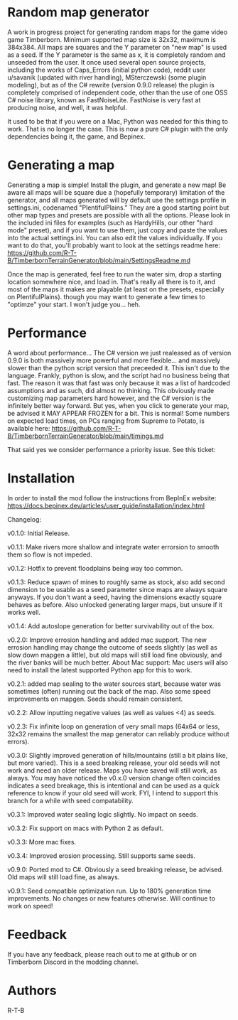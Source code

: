 
# Random map generator

A work in progress project for generating random maps for the game video game Timberborn.  Minimum supported map size is 32x32, maximum is 384x384.  All maps are squares and the Y parameter on "new map" is used as a seed.  If the Y parameter is the same as x, it is completely random and unseeded from the user.
It once used several open source projects, including the works of Caps_Errors (initial python code), reddit user u/savanik (updated with river handling), MSterczewski (some plugin modeling), but as of the C# rewrite (version 0.9.0 release) the plugin is completely comprised of independent code, other than the use of one OSS C# noise library, known as FastNoiseLite.  FastNoise is very fast at producing noise, and well, it was helpful.

It used to be that if you were on a Mac, Python was needed for this thing to work.  That is no longer the case.  This is now a pure C# plugin with the only dependencies being it, the game, and Bepinex.

# Generating a map
Generating a map is simple!  Install the plugin, and generate a new map!  Be aware all maps will be square due a (hopefully temporary) limitation of the generator, and all maps generated will by default use the settings profile in settings.ini, codenamed "PlentifulPlains."  They are a good starting point but other map types and presets are possible with all the options.  Please look in the included ini files for examples (such as HardyHills, our other "hard mode" preset), and if you want to use them, just copy and paste the values into the actual settings.ini.  You can also edit the values individually.  If you want to do that, you'll probably want to look at the settings readme here: https://github.com/R-T-B/TimberbornTerrainGenerator/blob/main/SettingsReadme.md

Once the map is generated, feel free to run the water sim, drop a starting location somewhere nice, and load in.  That's really all there is to it, and most of the maps it makes are playable (at least on the presets, especially on PlentifulPlains). though you may want to generate a few times to "optimze" your start.  I won't judge you... heh.

# Performance
A word about performance...  The C# version we just realeased as of version 0.9.0 is both massively more powerful and more flexible...  and massively slower than the python script version that preceeded it.  This isn't due to the language.  Frankly, python is slow, and the script had no business being that fast.  The reason it was that fast was only because it was a list of hardcoded assumptions and as such, did almost no thinking.  This obviously made customizing map parameters hard however, and the C# version is the infinitely better way forward.  But yes, when you click to generate your map, be advised it MAY APPEAR FROZEN for a bit.  This is normal!  Some numbers on expected load times, on PCs ranging from Supreme to Potato, is available here: https://github.com/R-T-B/TimberbornTerrainGenerator/blob/main/timings.md

That said yes we consider performance a priority issue.  See this ticket:

# Installation
In order to install the mod follow the instructions from BepInEx website:
https://docs.bepinex.dev/articles/user_guide/installation/index.html

Changelog:

v0.1.0: Initial Release.

v0.1.1: Make rivers more shallow and integrate water errorsion to smooth them so flow is not impeded.

v0.1.2: Hotfix to prevent floodplains being way too common.

v0.1.3: Reduce spawn of mines to roughly same as stock, also add second dimension to be usable as a seed parameter since maps are always square anyways.  If you don't want a seed, having the dimensions exactly square behaves as before.  Also unlocked generating larger maps, but unsure if it works well.

v0.1.4: Add autoslope generation for better survivability out of the box.

v0.2.0: Improve errosion handling and added mac support.  The new errosion handling may change the outcome of seeds slightly (as well as slow down mapgen a little), but old maps will still load fine obviously, and the river banks will be much better.  About Mac support:  Mac users will also need to install the latest supported Python app for this to work.

v0.2.1: added map sealing to the water sources start, because water was sometimes (often) running out the back of the map.  Also some speed improvements on mapgen.  Seeds should remain consistent.

v0.2.2: Allow inputting negative values (as well as values <4) as seeds.

v0.2.3: Fix infinite loop on generation of very small maps (64x64 or less, 32x32 remains the smallest the map generator can reliably produce without errors).

v0.3.0: Slightly improved generation of hills/mountains (still a bit plains like, but more varied).  This is a seed breaking release, your old seeds will not work and need an older release.  Maps you have saved will still work, as always. You may have noticed the v0.x.0 version change often coincides indicates a seed breakage, this is intentional and can be used as a quick reference to know if your old seed will work.  FYI, I intend to support this branch for a while with seed compatability.
    
v0.3.1: Improved water sealing logic slightly.  No impact on seeds.

v0.3.2: Fix support on macs with Python 2 as default.

v0.3.3: More mac fixes.

v0.3.4: Improved erosion processing. Still supports same seeds.

v0.9.0: Ported mod to C#.  Obviously a seed breaking release, be advised.  Old maps will still load fine, as always.

v0.9.1: Seed compatible optimization run.  Up to 180% generation time improvements.  No changes or new features otherwise. Will continue to work on speed!

# Feedback

If you have any feedback, please reach out to me at github or on Timberborn Discord in the modding channel.

# Authors
R-T-B

  
